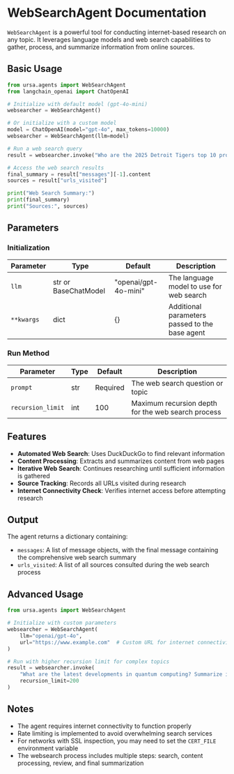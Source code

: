 # WebSearchAgent Documentation

`WebSearchAgent` is a powerful tool for conducting internet-based research on any topic. It leverages language models and web search capabilities to gather, process, and summarize information from online sources.

## Basic Usage

```python
from ursa.agents import WebSearchAgent
from langchain_openai import ChatOpenAI

# Initialize with default model (gpt-4o-mini)
websearcher = WebSearchAgent()

# Or initialize with a custom model
model = ChatOpenAI(model="gpt-4o", max_tokens=10000)
websearcher = WebSearchAgent(llm=model)

# Run a web search query
result = websearcher.invoke("Who are the 2025 Detroit Tigers top 10 prospects and what year were they born?")

# Access the web search results
final_summary = result["messages"][-1].content
sources = result["urls_visited"]

print("Web Search Summary:")
print(final_summary)
print("Sources:", sources)
```

## Parameters

### Initialization

| Parameter | Type | Default | Description |
|-----------|------|---------|-------------|
| `llm` | str or BaseChatModel | "openai/gpt-4o-mini" | The language model to use for web search |
| `**kwargs` | dict | {} | Additional parameters passed to the base agent |

### Run Method

| Parameter | Type | Default | Description |
|-----------|------|---------|-------------|
| `prompt` | str | Required | The web search question or topic |
| `recursion_limit` | int | 100 | Maximum recursion depth for the web search process |

## Features

- **Automated Web Search**: Uses DuckDuckGo to find relevant information
- **Content Processing**: Extracts and summarizes content from web pages
- **Iterative Web Search**: Continues researching until sufficient information is gathered
- **Source Tracking**: Records all URLs visited during research
- **Internet Connectivity Check**: Verifies internet access before attempting research

## Output

The agent returns a dictionary containing:

- `messages`: A list of message objects, with the final message containing the comprehensive web search summary
- `urls_visited`: A list of all sources consulted during the web search process

## Advanced Usage

```python
from ursa.agents import WebSearchAgent

# Initialize with custom parameters
websearcher = WebSearchAgent(
    llm="openai/gpt-4o",
    url="https://www.example.com"  # Custom URL for internet connectivity check
)

# Run with higher recursion limit for complex topics
result = websearcher.invoke(
    "What are the latest developments in quantum computing? Summarize in markdown format.",
    recursion_limit=200
)
```

## Notes

- The agent requires internet connectivity to function properly
- Rate limiting is implemented to avoid overwhelming search services
- For networks with SSL inspection, you may need to set the `CERT_FILE` environment variable
- The websearch process includes multiple steps: search, content processing, review, and final summarization

